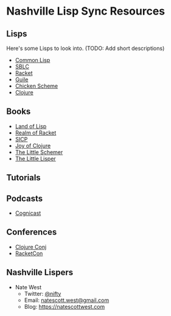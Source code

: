 # Nashville Lisp Sync Resources

## Lisps

Here's some Lisps to look into. (TODO: Add short descriptions)

* [Common Lisp](http://common-lisp.net/)
* [SBLC](http://www.sbcl.org/)
* [Racket](http://racket-lang.org/)
* [Guile](https://www.gnu.org/software/guile/)
* [Chicken Scheme](http://www.call-cc.org/)
* [Clojure](http://clojure.org/)

## Books

* [Land of Lisp](http://landoflisp.com/)
* [Realm of Racket](http://realmofracket.com/)
* [SICP](https://mitpress.mit.edu/sicp/full-text/book/book.html)
* [Joy of Clojure](http://joyofclojure.com/)
* [The Little Schemer](http://www.amazon.com/The-Little-Schemer-4th-Edition/dp/0262560992)
* [The Little Lisper](http://www.amazon.com/The-Little-LISPer-Third-Edition/dp/0023397632)

## Tutorials

## Podcasts

* [Cognicast](http://blog.cognitect.com/cognicast/)

## Conferences

* [Clojure Conj](http://clojure-conj.org/)
* [RacketCon](http://con.racket-lang.org/)

## Nashville Lispers

* Nate West
  * Twitter: [@nifty](https://twitter.com/niftyn8)
  * Email: [natescott.west@gmail.com](mailto:natescott.west@gmail.com)
  * Blog: https://natescottwest.com
